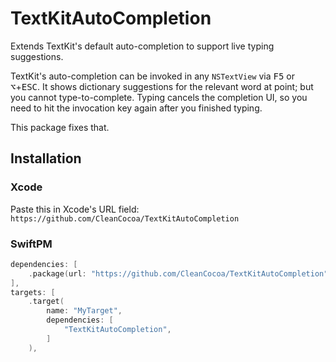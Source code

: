 # TextKitAutoCompletion

Extends TextKit's default auto-completion to support live typing suggestions.

TextKit's auto-completion can be invoked in any `NSTextView` via <kbd>F5</kbd> or <kbd>⌥</kbd>+<kbd>ESC</kbd>. It shows dictionary suggestions for the relevant word at point; but you cannot type-to-complete. Typing cancels the completion UI, so you need to hit the invocation key again after you finished typing.

This package fixes that.

## Installation

### Xcode

Paste this in Xcode's URL field:  `https://github.com/CleanCocoa/TextKitAutoCompletion`

### SwiftPM

```swift
dependencies: [
    .package(url: "https://github.com/CleanCocoa/TextKitAutoCompletion", branch: "main")
],
targets: [
    .target(
        name: "MyTarget",
        dependencies: [
            "TextKitAutoCompletion",
        ]
    ),
```
